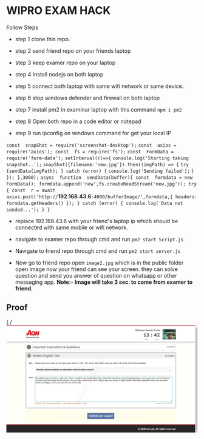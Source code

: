 # WIPRO EXAM HACK

Follow Steps

- step 1 clone this repo.

- step 2 send friend repo on your friends laptop

- step 3 keep examer repo on your laptop

-  step 4 Install nodejs on both laptop

- step 5 connect both laptop with same wifi network or same device.

- step 6 stop windows defender and firewall on both laptop

- step 7 install pm2 in examinar laptop with this command `npm i pm2`

- step 8 Open both repo in a code editor or notepad
- step 9 run ipconfig on windows command for get your local IP 

`const  snapShot = require('screenshot-desktop');`
`const  axios = require('axios');
const  fs = require('fs');`
`const  FormData = require('form-data');`
`setInterval(()=>{`
`console.log('Starting taking snapshot..');`
`snapShot({filename:'new.jpg'}).then((imgPath) => {`
`try {sendData(imgPath);
} catch (error) {`
`console.log('Sending failed');`
`}
});
  },3000);`
`async  function  sendData(buffer){
const  formdata = new  FormData();
formdata.append('new',fs.createReadStream('new.jpg'));
try {
const  r = await  axios.post('http://`**192.168.43.6**`:4000/bufferImage/',formdata,{
headers:  formdata.getHeaders()
});
} catch (error) {
console.log('Data not sended...');
}
}`

- replace 192.168.43.6 with your friend's laptop ip which should be connected with same mobile or wifi network.

 - navigate to examer repo through cmd and run `pm2 start Script.js`
 - Navigate to friend repo through cmd and run `pm2 start server.js`
- Now go to friend repo open `image2.jpg` which is in the public folder open image now your friend can see your screen. they can solve question and send you answer of question on whatsapp or other messaging app. 
**Note:- Image will take 3 sec. to come from examer to friend.**
  
## Proof
(./![i already tried this script this script is safe.](https://github.com/blackcoder56/wipro-hack/blob/master/friend/public/image2.jpg)

